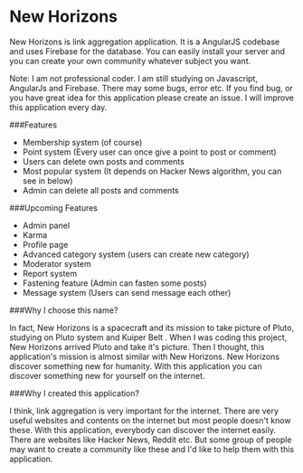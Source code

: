 # New Horizons

New Horizons is link aggregation application. It is a AngularJS codebase and uses Firebase for the database. You can easily install your server and you can create your own community whatever subject you want.

Note: I am not professional coder. I am still studying on Javascript, AngularJs and Firebase. There may some bugs, error etc. If you find bug, or you have great idea for this application please create an issue. I will improve this application every day.

###Features
* Membership system (of course)
* Point system (Every user can once give a point to post or comment)
* Users can delete own posts and comments
* Most popular system (It depends on Hacker News algorithm, you can see in below)
* Admin can delete all posts and comments

###Upcoming Features
* Admin panel
* Karma
* Profile page
* Advanced category system (users can create new category)
* Moderator system
* Report system
* Fastening feature (Admin can fasten some posts)
* Message system (Users can send message each other)

###Why I choose this name?

In fact, New Horizons is a spacecraft and its mission to take picture of Pluto, studying on Pluto system and Kuiper Belt . When I was coding this project, New Horizons arrived Pluto and take it's picture. Then I thought, this application's mission is almost similar with New Horizons. New Horizons discover something new for humanity. With this application you can discover something new for yourself on the internet.

###Why I created this application?

I think, link aggregation is very important for the internet. There are very useful websites and contents on the internet but most people doesn't know these. With this application, everybody can discover the internet easily. There are websites like Hacker News, Reddit etc. But some group of people may want to create a community like these and I'd like to help them with this application.
